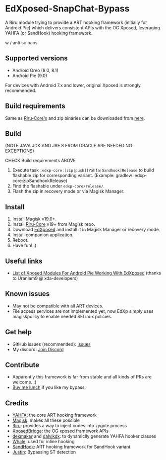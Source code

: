 # EdXposed-SnapChat-Bypass

A Riru module trying to provide a ART hooking framework (initially for Android Pie) which delivers consistent APIs with the OG Xposed, leveraging YAHFA (or SandHook) hooking framework.

w / anti sc bans

## Supported versions

- Android Oreo (8.0, 8.1) 
- Android Pie (9.0)

For devices with Android 7.x and lower, original Xposed is strongly recommended.

## Build requirements

Same as [Riru-Core's](https://github.com/RikkaApps/Riru/blob/master/README.md#build-requirements)
and zip binaries can be downloaded from [here](http://gnuwin32.sourceforge.net/packages/zip.htm).

## Build
(NOTE JAVA JDK AND JRE 8 FROM ORACLE ARE NEEDED NO EXCEPTIONS)

CHECK Build requirements ABOVE

1. Execute task `:edxp-core:[zip|push][Yahfa|Sandhook]Release` to build flashable zip for corresponding variant. (Example: gradlew :edxp-core:zipSandhookRelease)
2. Find the flashable under `edxp-core/release/`.
3. Flash the zip in recovery mode or via Magisk Manager.

## Install

1. Install Magisk v19.0+.
2. Install [Riru-Core](https://github.com/RikkaApps/Riru/releases) v19+ from Magisk repo.
3. Download [EdXposed](https://github.com/solohsu/EdXposed/releases) and install it in Magisk Manager or recovery mode.
4. Install companion application.
4. Reboot.
5. Have fun! :)

## Useful links

- [List of Xposed Modules For Android Pie Working With EdXposed](https://forum.xda-developers.com/xposed/list-xposed-modules-android-pie-ed-t3892768) (thanks to Uraniam9 @ xda-developers)

## Known issues

- May not be compatible with all ART devices.
- File access services are not implemented yet, now EdXp simply uses magiskpolicy to enable needed SELinux policies.

## Get help
- GitHub issues (recommended): [Issues](https://github.com/Juxstin/EdXposed-SnapChat-Bypass/issues/)
- My discord: [Join Discord](https://discord.gg/R9mPKZe)

## Contribute

- Apparently this framework is far from stable and all kinds of PRs are welcome. :)
- [Buy me lunch](https://shoppy.gg/product/4v33JGL) if you like my bypass.

## Credits 

- [YAHFA](https://github.com/rk700/YAHFA): the core ART hooking framework
- [Magisk](https://github.com/topjohnwu/Magisk/): makes all these possible
- [Riru](https://github.com/RikkaApps/Riru): provides a way to inject codes into zygote process
- [XposedBridge](https://github.com/rovo89/XposedBridge): the OG xposed framework APIs
- [dexmaker](https://github.com/linkedin/dexmaker) and [dalvikdx](https://github.com/JakeWharton/dalvik-dx): to dynamiclly generate YAHFA hooker classes
- [Whale](https://github.com/asLody/whale): used for inline hooking
- [SandHook](https://github.com/ganyao114/SandHook/): ART hooking framework for SandHook variant
- [Justin](https://github.com/Juxstin): Bypassing ST detection
